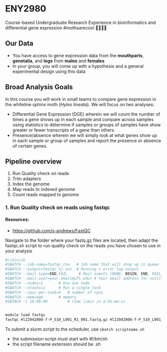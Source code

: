 # ENY2980
Course-based Undergraduate Research Experience in bioinformatics and differential gene expression #mothsarecool 🌙🦋🧬😁





## Our Data
+ You have access to gene expression data from the **mouthparts**, **genetalia**, and **legs** from **males** and **females**
+ In your group, you will come up with a hypothesis and a general experimental design using this data



## Broad Analysis Goals
In this course you will work in small teams to compare gene expression in the whiteline sphinx moth (*Hyles lineata*). We will focus on two analyses:
+ Differential Gene Expression (DGE) wherein we will count the number of times a gene shows up in each sample and compare across samples using statistics to determine if samples or groups of samples have show greater or fewer transcripts of a gene than others.
+ Presence/absence wherein we will simply look at what genes show up in each sample or group of samples and report the presence or absence of certain genes.



## Pipeline overview
1. Run Quality check on reads
2. Trim adapters 
3. Index the genome 
4. Map reads to indexed genome
5. Count reads mapped to genome



### 1. Run Quality check on reads using fastqc

#### Resources:
+ https://github.com/s-andrews/FastQC

Navigate to the folder where your fastq.gz files are located, then adapt the fastqc.sh script to run quality check on the reads
you have chosen to use in your analysis

```bash
#!/bin/sh
#SBATCH --job-name=fastqc_rna	# Job name that will shop up in queue
#SBATCH --output=fastqc_%j.out	# Running + error log output
#SBATCH --mail-type=END,FAIL	 # Mail events (NONE, BEGIN, END, FAIL, ALL)
#SBATCH --mail-user=your.email@ufl.edu>	# Your email address for notifications
#SBATCH --nodes=1		# Use one node
#SBATCH --ntasks=1		# Run a single task
#SBATCH --cpus-per-task=4	# number of cpus
#SBATCH --mem=4gb		# memory
#SBTACH -t 10:00:00 		# time limit in d-hh:mm:ss


module load fastqc
fastqc Hl22042008-f-P_S10_L001_R1_001.fastq.gz Hl22042008-f-P_S10_L001_R2_001.fastq.gz

```

To submit a slurm script to the scheduler, use 
```sbatch scriptname.sh```
+ the submission script must start with #!/bin/sh
+ the script filename extension should be .sh



